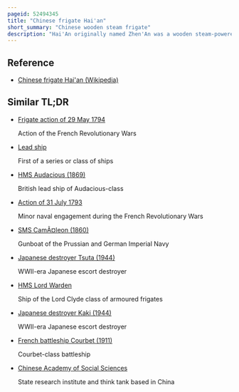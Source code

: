 ```yaml
---
pageid: 52494345
title: "Chinese frigate Hai'an"
short_summary: "Chinese wooden steam frigate"
description: "Hai'An originally named Zhen'An was a wooden steam-powered Frigate built for the chinese imperial Navy. She was the lead Ship of the Hai'An Class which consisted of her and her Sister Yuyuen. They were the largest Vessels built in China until the 1930s each Ran over Budget and used Sub-Standard Building Materials which limited their Use. Hai'An was initially used as a Training Ship and saw Action in the sino-french War later being scrapped as a Hulk after the War."
---
```


## Reference

- [Chinese frigate Hai'an (Wikipedia)](https://en.wikipedia.org/?curid=52494345)

## Similar TL;DR

- [Frigate action of 29 May 1794](/tldr/en/frigate-action-of-29-may-1794)

  Action of the French Revolutionary Wars

- [Lead ship](/tldr/en/lead-ship)

  First of a series or class of ships

- [HMS Audacious (1869)](/tldr/en/hms-audacious-1869)

  British lead ship of Audacious-class

- [Action of 31 July 1793](/tldr/en/action-of-31-july-1793)

  Minor naval engagement during the French Revolutionary Wars

- [SMS CamÃ¤leon (1860)](/tldr/en/sms-camaleon-1860)

  Gunboat of the Prussian and German Imperial Navy

- [Japanese destroyer Tsuta (1944)](/tldr/en/japanese-destroyer-tsuta-1944)

  WWII-era Japanese escort destroyer

- [HMS Lord Warden](/tldr/en/hms-lord-warden)

  Ship of the Lord Clyde class of armoured frigates

- [Japanese destroyer Kaki (1944)](/tldr/en/japanese-destroyer-kaki-1944)

  WWII-era Japanese escort destroyer

- [French battleship Courbet (1911)](/tldr/en/french-battleship-courbet-1911)

  Courbet-class battleship

- [Chinese Academy of Social Sciences](/tldr/en/chinese-academy-of-social-sciences)

  State research institute and think tank based in China
